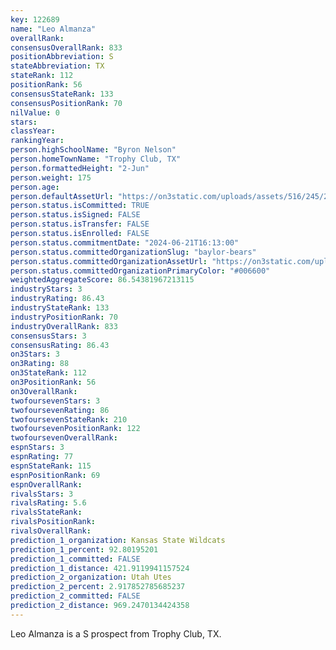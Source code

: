 ```yaml
---
key: 122689
name: "Leo Almanza"
overallRank: 
consensusOverallRank: 833
positionAbbreviation: S
stateAbbreviation: TX
stateRank: 112
positionRank: 56
consensusStateRank: 133
consensusPositionRank: 70
nilValue: 0
stars: 
classYear: 
rankingYear: 
person.highSchoolName: "Byron Nelson"
person.homeTownName: "Trophy Club, TX"
person.formattedHeight: "2-Jun"
person.weight: 175
person.age: 
person.defaultAssetUrl: "https://on3static.com/uploads/assets/516/245/245516.png"
person.status.isCommitted: TRUE
person.status.isSigned: FALSE
person.status.isTransfer: FALSE
person.status.isEnrolled: FALSE
person.status.commitmentDate: "2024-06-21T16:13:00"
person.status.committedOrganizationSlug: "baylor-bears"
person.status.committedOrganizationAssetUrl: "https://on3static.com/uploads/assets/735/149/149735.svg"
person.status.committedOrganizationPrimaryColor: "#006600"
weightedAggregateScore: 86.54381967213115
industryStars: 3
industryRating: 86.43
industryStateRank: 133
industryPositionRank: 70
industryOverallRank: 833
consensusStars: 3
consensusRating: 86.43
on3Stars: 3
on3Rating: 88
on3StateRank: 112
on3PositionRank: 56
on3OverallRank: 
twofoursevenStars: 3
twofoursevenRating: 86
twofoursevenStateRank: 210
twofoursevenPositionRank: 122
twofoursevenOverallRank: 
espnStars: 3
espnRating: 77
espnStateRank: 115
espnPositionRank: 69
espnOverallRank: 
rivalsStars: 3
rivalsRating: 5.6
rivalsStateRank: 
rivalsPositionRank: 
rivalsOverallRank: 
prediction_1_organization: Kansas State Wildcats
prediction_1_percent: 92.80195201
prediction_1_committed: FALSE
prediction_1_distance: 421.9119941157524
prediction_2_organization: Utah Utes
prediction_2_percent: 2.917852785685237
prediction_2_committed: FALSE
prediction_2_distance: 969.2470134424358
---
```

Leo Almanza is a S prospect from Trophy Club, TX.